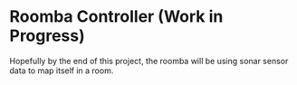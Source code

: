 # Roomba Controller (Work in Progress)

Hopefully by the end of this project, the roomba will be using sonar sensor data to map itself in a room.